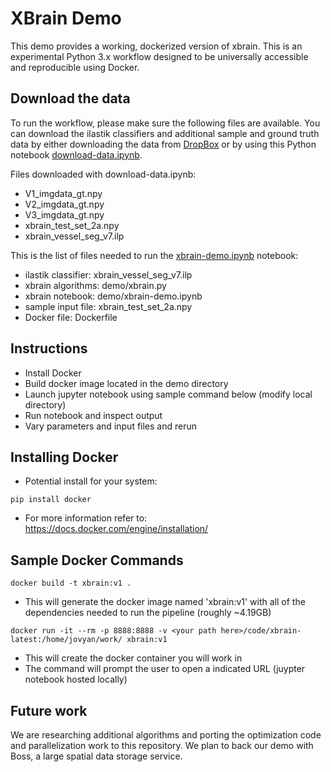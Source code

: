 # XBrain Demo

This demo provides a working, dockerized version of xbrain.  This is an experimental Python 3.x workflow designed to be universally accessible and reproducible using Docker.

## Download the data

To run the workflow, please make sure the following files are available.  You can download the ilastik classifiers and additional sample and ground truth data by either downloading the data from [DropBox](https://www.dropbox.com/s/ahnbff2pr5degmk/public_data.zip?dl=0) or by using this Python notebook [download-data.ipynb](https://github.com/nerdslab/xbrain/blob/master/Demo/download-data.ipynb). 

Files downloaded with download-data.ipynb:
- V1_imgdata_gt.npy
- V2_imgdata_gt.npy
- V3_imgdata_gt.npy
- xbrain_test_set_2a.npy
- xbrain_vessel_seg_v7.ilp

This is the list of files needed to run the [xbrain-demo.ipynb](https://github.com/nerdslab/xbrain/blob/master/Demo/xbrain-demo.ipynb) notebook:
- ilastik classifier:  xbrain_vessel_seg_v7.ilp
- xbrain algorithms:  demo/xbrain.py
- xbrain notebook:  demo/xbrain-demo.ipynb
- sample input file:  xbrain_test_set_2a.npy
- Docker file:  Dockerfile

## Instructions

- Install Docker
- Build docker image located in the demo directory
- Launch jupyter notebook using sample command below (modify local directory)
- Run notebook and inspect output
- Vary parameters and input files and rerun

## Installing Docker

- Potential install for your system:

~~~
pip install docker
~~~

- For more information refer to: https://docs.docker.com/engine/installation/

## Sample Docker Commands

~~~
docker build -t xbrain:v1 .
~~~

- This will generate the docker image named 'xbrain:v1' with all of the dependencies needed to run the pipeline (roughly ~4.19GB)

~~~
docker run -it --rm -p 8888:8888 -v <your path here>/code/xbrain-latest:/home/jovyan/work/ xbrain:v1
~~~

- This will create the docker container you will work in
- The command will prompt the user to open a indicated URL (juypter notebook hosted locally)

## Future work

We are researching additional algorithms and porting the optimization code and parallelization work to this repository.  We plan to back our demo with Boss, a large spatial data storage service.
